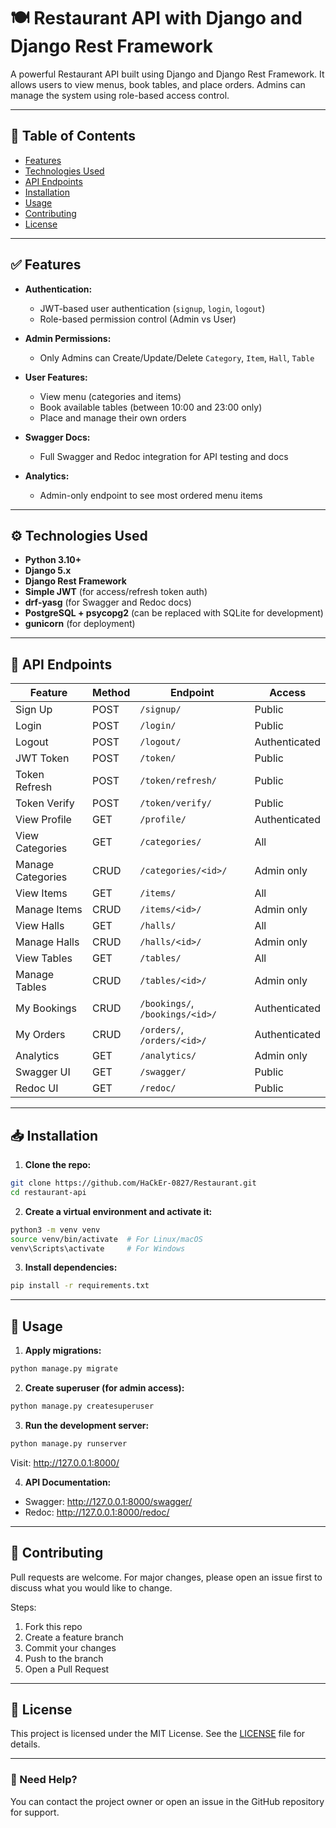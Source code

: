 
# 🍽 Restaurant API with Django and Django Rest Framework

A powerful Restaurant API built using Django and Django Rest Framework. It allows users to view menus, book tables, and place orders. Admins can manage the system using role-based access control.

---

## 📑 Table of Contents

- [Features](#features)
- [Technologies Used](#technologies-used)
- [API Endpoints](#api-endpoints)
- [Installation](#installation)
- [Usage](#usage)
- [Contributing](#contributing)
- [License](#license)

---

## ✅ Features

- **Authentication:**
  - JWT-based user authentication (`signup`, `login`, `logout`)
  - Role-based permission control (Admin vs User)

- **Admin Permissions:**
  - Only Admins can Create/Update/Delete `Category`, `Item`, `Hall`, `Table`

- **User Features:**
  - View menu (categories and items)
  - Book available tables (between 10:00 and 23:00 only)
  - Place and manage their own orders

- **Swagger Docs:**
  - Full Swagger and Redoc integration for API testing and docs

- **Analytics:**
  - Admin-only endpoint to see most ordered menu items

---

## ⚙️ Technologies Used

- **Python 3.10+**
- **Django 5.x**
- **Django Rest Framework**
- **Simple JWT** (for access/refresh token auth)
- **drf-yasg** (for Swagger and Redoc docs)
- **PostgreSQL + psycopg2** (can be replaced with SQLite for development)
- **gunicorn** (for deployment)

---

## 🔗 API Endpoints

| Feature       | Method | Endpoint                       | Access      |
|---------------|--------|--------------------------------|-------------|
| Sign Up       | POST   | `/signup/`                     | Public      |
| Login         | POST   | `/login/`                      | Public      |
| Logout        | POST   | `/logout/`                     | Authenticated |
| JWT Token     | POST   | `/token/`                      | Public      |
| Token Refresh | POST   | `/token/refresh/`              | Public      |
| Token Verify  | POST   | `/token/verify/`               | Public      |
| View Profile  | GET    | `/profile/`                    | Authenticated |
| View Categories | GET  | `/categories/`                 | All         |
| Manage Categories | CRUD | `/categories/<id>/`          | Admin only  |
| View Items    | GET    | `/items/`                      | All         |
| Manage Items  | CRUD   | `/items/<id>/`                 | Admin only  |
| View Halls    | GET    | `/halls/`                      | All         |
| Manage Halls  | CRUD   | `/halls/<id>/`                 | Admin only  |
| View Tables   | GET    | `/tables/`                     | All         |
| Manage Tables | CRUD   | `/tables/<id>/`                | Admin only  |
| My Bookings   | CRUD   | `/bookings/`, `/bookings/<id>/`| Authenticated |
| My Orders     | CRUD   | `/orders/`, `/orders/<id>/`    | Authenticated |
| Analytics     | GET    | `/analytics/`                  | Admin only  |
| Swagger UI    | GET    | `/swagger/`                    | Public      |
| Redoc UI      | GET    | `/redoc/`                      | Public      |

---

## 📥 Installation

1. **Clone the repo:**

```bash
git clone https://github.com/HaCkEr-0827/Restaurant.git
cd restaurant-api
```

2. **Create a virtual environment and activate it:**

```bash
python3 -m venv venv
source venv/bin/activate  # For Linux/macOS
venv\Scripts\activate     # For Windows
```

3. **Install dependencies:**

```bash
pip install -r requirements.txt
```

---

## 🚀 Usage

1. **Apply migrations:**

```bash
python manage.py migrate
```

2. **Create superuser (for admin access):**

```bash
python manage.py createsuperuser
```

3. **Run the development server:**

```bash
python manage.py runserver
```

Visit: http://127.0.0.1:8000/

4. **API Documentation:**

- Swagger: http://127.0.0.1:8000/swagger/
- Redoc: http://127.0.0.1:8000/redoc/

---

## 👥 Contributing

Pull requests are welcome. For major changes, please open an issue first to discuss what you would like to change.

Steps:
1. Fork this repo
2. Create a feature branch
3. Commit your changes
4. Push to the branch
5. Open a Pull Request

---

## 📝 License

This project is licensed under the MIT License. See the [LICENSE](LICENSE) file for details.

---

### 🙋 Need Help?

You can contact the project owner or open an issue in the GitHub repository for support.